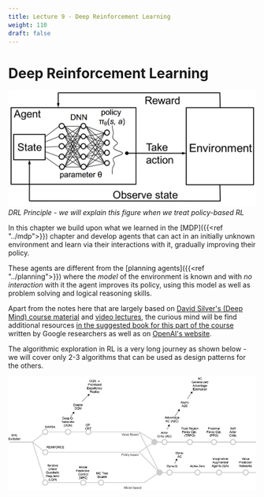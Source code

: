 ```yaml
---
title: Lecture 9 - Deep Reinforcement Learning
weight: 110
draft: false
---
```


# Deep Reinforcement Learning

![drl-concept](images/drl-concept.png#center)
*DRL Principle - we will explain this figure when we treat policy-based RL*

In this chapter we build upon what we learned in the [MDP]({{<ref "../mdp">}}) chapter and develop agents that can act in an initially unknown environment and learn via their interactions with it, gradually improving their policy.

These agents are different from the [planning agents]({{<ref "../planning">}}) where the _model_ of the environment is known and with _no interaction_ with it the agent improves its policy, using this model as well as problem solving and logical reasoning skills.

Apart from the notes here that are largely based on [David Silver's (Deep Mind) course material](https://www.davidsilver.uk/teaching/) and [video lectures](https://www.youtube.com/watch?v=2pWv7GOvuf0&list=PLqYmG7hTraZDM-OYHWgPebj2MfCFzFObQ), the curious mind will be find additional resources [in the suggested book for this part of the course](https://www.amazon.com/Deep-Reinforcement-Learning-Python-Hands-dp-0135172381/dp/0135172381/ref=mt_paperback?_encoding=UTF8&me=&qid=) written by Google researchers as well as on [OpenAI's website](https://openai.com/resources/).

The algorithmic exploration in RL is a very long journey as shown below - we will cover only 2-3 algorithms that can be used as design patterns for the others. 

![drl-algorithm-evolution](images/drl-algorithm-evolution.png#center)
